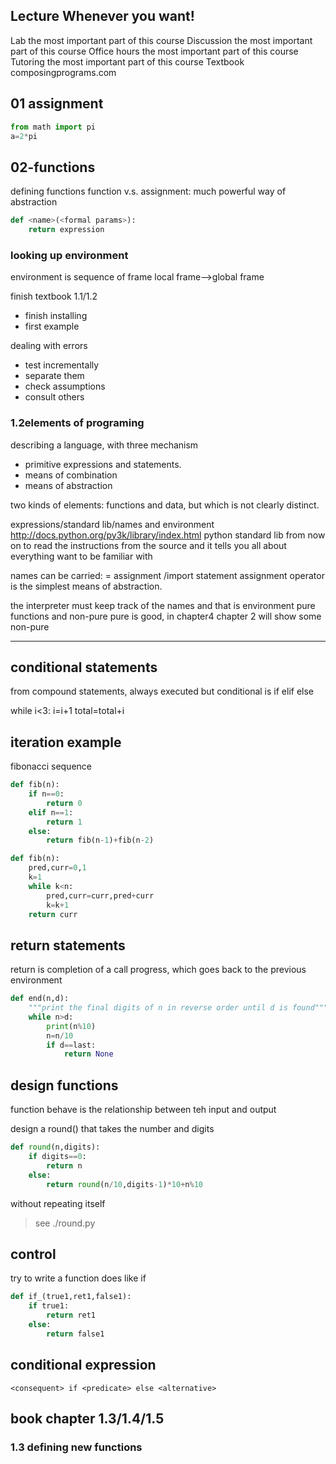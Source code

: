 ## Lecture			Whenever you want!
Lab				the most important part of this course
Discussion		the most important part of this course
Office hours		the most important part of this course
Tutoring			the most important part of this course
Textbook		composingprograms.com

## 01 assignment
```python
from math import pi 
a=2*pi
```

## 02-functions
defining functions
function v.s. assignment: much powerful way of abstraction
```python
def <name>(<formal params>):
    return expression

```

### looking up environment

environment is sequence of frame
local frame-->global frame

finish textbook 1.1/1.2

- finish installing
- first example

dealing with errors
- test incrementally
- separate them 
- check assumptions
- consult others

### 1.2elements of programing

describing a language, with three mechanism
- primitive expressions and statements.
- means of combination
- means of abstraction

two kinds of elements: functions and data, but which is not clearly distinct.

expressions/standard lib/names and environment
http://docs.python.org/py3k/library/index.html
python standard lib
from now on to read the instructions from the source and it tells you all about everything want to be familiar with

names can be carried: = assignment /import statement
assignment operator is the simplest means of abstraction.

the interpreter must keep track of the names and that is environment
pure functions and non-pure
 pure is good, in chapter4 chapter 2 will show some non-pure


---

## conditional statements
from compound statements, always executed
but conditional is 
if <condition>
    <statement>
elif <condition>
    <statement>
else
    <statement>

while i<3:
    i=i+1
    total=total+i


## iteration example
fibonacci sequence
```python
def fib(n):
    if n==0:
        return 0
    elif n==1:
        return 1
    else:
        return fib(n-1)+fib(n-2)

def fib(n):
    pred,curr=0,1
    k=1
    while k<n:
        pred,curr=curr,pred+curr
        k=k+1
    return curr
```

## return statements
return is completion of a call progress, which goes back to the previous environment
```python
def end(n,d):
    """print the final digits of n in reverse order until d is found"""
    while n>d:
        print(n%10)
        n=n/10
        if d==last:
            return None
```

## design functions
function behave is the relationship between teh input and output

design a round() that takes the number and digits
```python
def round(n,digits):
    if digits==0:
        return n
    else:
        return round(n/10,digits-1)*10+n%10
```
without repeating itself
>see ./round.py

## control
try to write a function does like if
```python
def if_(true1,ret1,false1):
    if true1:
        return ret1
    else:
        return false1
```

## conditional expression

``<consequent> if <predicate> else <alternative>``

## book chapter 1.3/1.4/1.5

### 1.3 defining new functions
